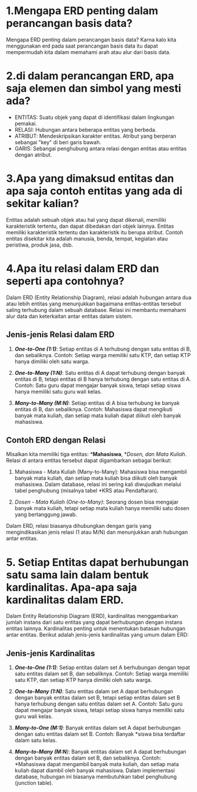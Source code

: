 # 1.Mengapa ERD penting dalam perancangan basis data?
Mengapa ERD penting dalam perancangan basis data? Karna kalo kita menggunakan erd pada saat perancangan basis data itu dapat mempermudah kita dalam memahami arah atau alur dari basis data.
# 2.di dalam perancangan ERD, apa saja elemen dan simbol yang mesti ada?

- ENTITAS: Suatu objek yang dapat di identifikasi dalam lingkungan pemakai.
- RELASI:  Hubungan antara beberapa entitas yang berbeda.
- ATRIBUT:  Mendeskripsikan karakter entitas. Atribut yang berperan sebangai "key" di beri garis bawah.
- GARIS: Sebangai penghubung antara relasi dengan entitas atau entitas dengan atribut.
# 3.Apa yang dimaksud entitas dan apa saja contoh entitas yang ada di sekitar kalian?

Entitas adalah sebuah objek atau hal yang dapat dikenali, memiliki karakteristik tertentu, dan dapat dibedakan dari objek lainnya. Entitas memiliki karakteristik tertentu dan karakteristik itu berupa atribut. Contoh entitas disekitar kita adalah manusia, benda, tempat, kegiatan atau peristiwa, produk jasa, dsb.
# 4.Apa itu relasi dalam ERD dan seperti apa contohnya?

Dalam ERD (Entity Relationship Diagram), relasi adalah hubungan antara dua atau lebih entitas yang menunjukkan bagaimana entitas-entitas tersebut saling terhubung dalam sebuah database. Relasi ini membantu memahami alur data dan keterkaitan antar entitas dalam sistem.
## Jenis-jenis Relasi dalam ERD

1. ***One-to-One (1:1)***: Setiap entitas di A terhubung dengan satu entitas di B, dan sebaliknya. Contoh: Setiap warga memiliki satu KTP, dan setiap KTP hanya dimiliki oleh satu warga.

2. ***One-to-Many (1:N)***: Satu entitas di A dapat terhubung dengan banyak entitas di B, tetapi entitas di B hanya terhubung dengan satu entitas di A. Contoh: Satu guru dapat mengajar banyak siswa, tetapi setiap siswa hanya memiliki satu guru wali kelas.

4. ***Many-to-Many (M:N)***: Setiap entitas di A bisa terhubung ke banyak entitas di B, dan sebaliknya. Contoh: Mahasiswa dapat mengikuti banyak mata kuliah, dan setiap mata kuliah dapat diikuti oleh banyak mahasiswa.
## Contoh ERD dengan Relasi

Misalkan kita memiliki tiga entitas: ***Mahasiswa**, **Dosen, dan Mata Kuliah*. Relasi di antara entitas tersebut dapat digambarkan sebagai berikut:

1. Mahasiswa - Mata Kuliah (Many-to-Many): Mahasiswa bisa mengambil banyak mata kuliah, dan setiap mata kuliah bisa diikuti oleh banyak mahasiswa. Dalam database, relasi ini sering kali diwujudkan melalui tabel penghubung (misalnya tabel *KRS atau Pendaftaran).

2. *Dosen - Mata Kuliah (One-to-Many)*: Seorang dosen bisa mengajar banyak mata kuliah, tetapi setiap mata kuliah hanya memiliki satu dosen yang bertanggung jawab. 

Dalam ERD, relasi biasanya dihubungkan dengan garis yang mengindikasikan jenis relasi (1 atau M/N) dan menunjukkan arah hubungan antar entitas.

# 5. Setiap Entitas dapat berhubungan satu sama lain dalam bentuk kardinalitas. Apa-apa saja kardinalitas dalam ERD.

Dalam Entity Relationship Diagram (ERD), kardinalitas menggambarkan jumlah instans dari satu entitas yang dapat berhubungan dengan instans entitas lainnya. Kardinalitas penting untuk menentukan batasan hubungan antar entitas. Berikut adalah jenis-jenis kardinalitas yang umum dalam ERD:
## Jenis-jenis Kardinalitas

1. ***One-to-One (1:1)***:
   Setiap entitas dalam set A berhubungan dengan tepat satu entitas dalam set B, dan sebaliknya. Contoh: Setiap warga memiliki satu KTP, dan setiap KTP hanya dimiliki oleh satu warga.

2. ***One-to-Many (1:N)***:
   Satu entitas dalam set A dapat berhubungan dengan banyak entitas dalam set B, tetapi setiap entitas dalam set B hanya terhubung dengan satu entitas dalam set A. Contoh: Satu guru dapat mengajar banyak siswa, tetapi setiap siswa hanya memiliki satu guru wali kelas.

3. ***Many-to-One (M:1)***:
   Banyak entitas dalam set A dapat berhubungan dengan satu entitas dalam set B. Contoh: Banyak *siswa bisa terdaftar dalam satu kelas.

4. ***Many-to-Many (M:N**)*:
   Banyak entitas dalam set A dapat berhubungan dengan banyak entitas dalam set B, dan sebaliknya. Contoh: *Mahasiswa dapat mengambil banyak mata kuliah, dan setiap mata kuliah dapat diambil oleh banyak mahasiswa.
   Dalam implementasi database, hubungan ini biasanya membutuhkan tabel penghubung (junction table).






